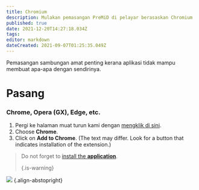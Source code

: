 ```yaml
---
title: Chromium
description: Mulakan pemasangan PreMiD di pelayar berasaskan Chromium
published: true
date: 2021-12-20T14:27:18.034Z
tags:
editor: markdown
dateCreated: 2021-09-07T01:25:35.049Z
---
```


Pemasangan sambungan amat penting kerana aplikasi tidak mampu membuat apa-apa dengan sendirinya.

# Pasang
### Chrome, Opera (GX), Edge, etc.
1. Pergi ke halaman muat turun kami dengan [mengklik di sini](https://premid.app/downloads).
2. Choose **Chrome**.
3. Click on **Add to Chrome**. (The text may differ. Look for a button that indicates installation of the extension.)

> Do not forget to [install the **application**](/install). 
> 
> {.is-warning}

![](https://img.icons8.com/color/2x/chrome.png) {.align-abstopright}
